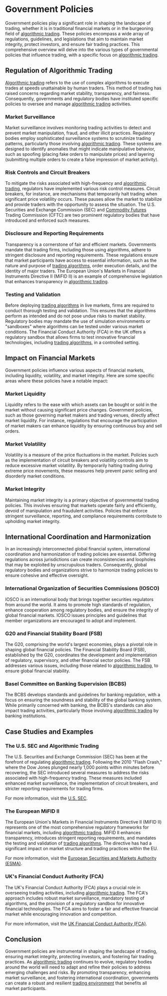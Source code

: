# Government Policies

Government policies play a significant role in shaping the landscape of trading, whether it is in traditional financial markets or in the burgeoning field of [algorithmic trading](../a/algorithmic_trading.md). These policies encompass a wide array of regulations, guidelines, and legislations that aim to maintain market integrity, protect investors, and ensure fair trading practices. This comprehensive overview will delve into the various types of governmental policies that influence trading, with a specific focus on [algorithmic trading](../a/algorithmic_trading.md).

## Regulation of Algorithmic Trading

[Algorithmic trading](../a/algorithmic_trading.md) refers to the use of complex algorithms to execute trades at speeds unattainable by human traders. This method of trading has raised concerns regarding market stability, transparency, and fairness. Consequently, governments and regulatory bodies have instituted specific policies to oversee and manage [algorithmic trading](../a/algorithmic_trading.md) activities.

### Market Surveillance

Market surveillance involves monitoring trading activities to detect and prevent market manipulation, fraud, and other illicit practices. Regulatory bodies employ sophisticated surveillance systems to scrutinize trading patterns, particularly those involving [algorithmic trading](../a/algorithmic_trading.md). These systems are designed to identify anomalies that might indicate manipulative behavior, such as spoofing (placing fake orders to manipulate prices) and layering (submitting multiple orders to create a false impression of market activity).

### Risk Controls and Circuit Breakers

To mitigate the risks associated with high-frequency and [algorithmic trading](../a/algorithmic_trading.md), regulators have implemented various risk control measures. Circuit breakers, for instance, are mechanisms that temporarily halt trading when significant price volatility occurs. These pauses allow the market to stabilize and provide traders with the opportunity to assess the situation. The U.S. Securities and Exchange Commission (SEC) and [Commodity Futures](../c/commodity_futures.md) Trading Commission (CFTC) are two prominent regulatory bodies that have introduced and enforced such measures.

### Disclosure and Reporting Requirements

Transparency is a cornerstone of fair and efficient markets. Governments mandate that trading firms, including those using algorithms, adhere to stringent disclosure and reporting requirements. These regulations ensure that market participants have access to essential information, such as the nature and purpose of [trading algorithms](../t/trading_algorithms.md), order execution details, and the identity of major traders. The European Union's Markets in Financial Instruments Directive II (MiFID II) is an example of comprehensive legislation that enhances transparency in [algorithmic trading](../a/algorithmic_trading.md).

### Testing and Validation

Before deploying [trading algorithms](../t/trading_algorithms.md) in live markets, firms are required to conduct thorough testing and validation. This ensures that the algorithms perform as intended and do not pose undue risks to market stability. Regulatory bodies may mandate the use of simulation environments or "sandboxes" where algorithms can be tested under various market conditions. The Financial Conduct Authority (FCA) in the UK offers a regulatory sandbox that allows firms to test innovative financial technologies, including [trading algorithms](../t/trading_algorithms.md), in a controlled setting.

## Impact on Financial Markets

Government policies influence various aspects of financial markets, including liquidity, volatility, and market integrity. Here are some specific areas where these policies have a notable impact:

### Market Liquidity

Liquidity refers to the ease with which assets can be bought or sold in the market without causing significant price changes. Government policies, such as those governing market makers and trading venues, directly affect market liquidity. For instance, regulations that encourage the participation of market makers can enhance liquidity by ensuring continuous buy and sell orders.

### Market Volatility

Volatility is a measure of the price fluctuations in the market. Policies such as the implementation of circuit breakers and volatility controls aim to reduce excessive market volatility. By temporarily halting trading during extreme price movements, these measures help prevent panic selling and disorderly market conditions.

### Market Integrity

Maintaining market integrity is a primary objective of governmental trading policies. This involves ensuring that markets operate fairly and efficiently, devoid of manipulation and fraudulent activities. Policies that enforce stringent surveillance, reporting, and compliance requirements contribute to upholding market integrity.

## International Coordination and Harmonization

In an increasingly interconnected global financial system, international coordination and harmonization of trading policies are essential. Differing regulations across jurisdictions can create inconsistencies and loopholes that may be exploited by unscrupulous traders. Consequently, global regulatory bodies and organizations strive to harmonize trading policies to ensure cohesive and effective oversight.

### International Organization of Securities Commissions (IOSCO)

IOSCO is an international body that brings together securities regulators from around the world. It aims to promote high standards of regulation, enhance cooperation among regulatory bodies, and ensure the integrity of global financial markets. IOSCO issues principles and guidelines that member organizations are encouraged to adopt and implement.

### G20 and Financial Stability Board (FSB)

The G20, comprising the world's largest economies, plays a pivotal role in shaping global financial policies. The Financial Stability Board (FSB), established by the G20, coordinates the development and implementation of regulatory, supervisory, and other financial sector policies. The FSB addresses various issues, including those related to [algorithmic trading](../a/algorithmic_trading.md), to ensure global financial stability.

### Basel Committee on Banking Supervision (BCBS)

The BCBS develops standards and guidelines for banking regulation, with a focus on ensuring the soundness and stability of the global banking system. While primarily concerned with banking, the BCBS's standards can also impact trading activities, particularly those involving [algorithmic trading](../a/algorithmic_trading.md) by banking institutions.

## Case Studies and Examples

### The U.S. SEC and Algorithmic Trading

The U.S. Securities and Exchange Commission (SEC) has been at the forefront of regulating [algorithmic trading](../a/algorithmic_trading.md). Following the 2010 "Flash Crash," where the Dow Jones plunged nearly 1,000 points within minutes before recovering, the SEC introduced several measures to address the risks associated with high-frequency trading. These measures included enhanced market surveillance, the implementation of circuit breakers, and stricter reporting requirements for trading firms.

For more information, visit the [U.S. SEC](https://www.sec.gov/).

### The European MiFID II

The European Union's Markets in Financial Instruments Directive II (MiFID II) represents one of the most comprehensive regulatory frameworks for financial markets, including [algorithmic trading](../a/algorithmic_trading.md). MiFID II enhances transparency, introduces stringent reporting requirements, and mandates the testing and validation of [trading algorithms](../t/trading_algorithms.md). The directive has had a significant impact on market structure and trading practices within the EU.

For more information, visit the [European Securities and Markets Authority (ESMA)](https://www.esma.europa.eu/).

### UK's Financial Conduct Authority (FCA)

The UK's Financial Conduct Authority (FCA) plays a crucial role in overseeing trading activities, including [algorithmic trading](../a/algorithmic_trading.md). The FCA's approach includes robust market surveillance, mandatory testing of algorithms, and the provision of a regulatory sandbox for innovative financial technologies. The FCA aims to foster a fair and effective financial market while encouraging innovation and competition.

For more information, visit the [UK Financial Conduct Authority (FCA)](https://www.fca.org.uk/).

## Conclusion

Government policies are instrumental in shaping the landscape of trading, ensuring market integrity, protecting investors, and fostering fair trading practices. As [algorithmic trading](../a/algorithmic_trading.md) continues to evolve, regulatory bodies around the world will need to adapt and refine their policies to address emerging challenges and risks. By promoting transparency, enhancing market surveillance, and fostering international coordination, governments can create a robust and resilient [trading environment](../t/trading_environment.md) that benefits all market participants.

